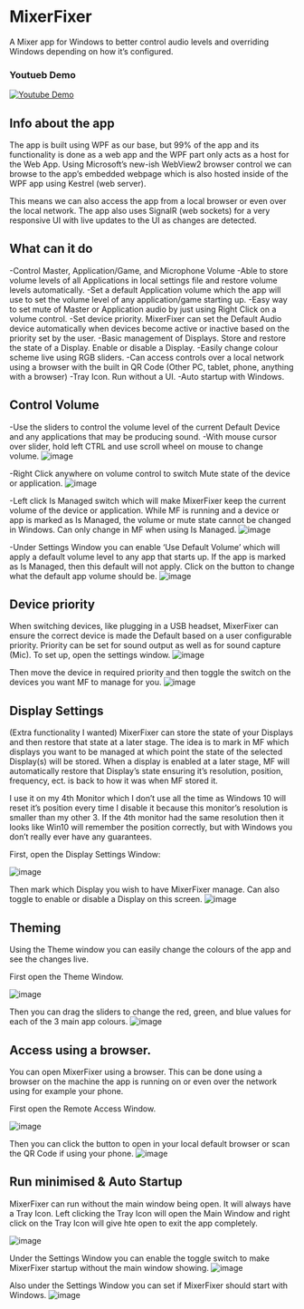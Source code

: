 # MixerFixer
A Mixer app for Windows to better control audio levels and overriding Windows depending on how it’s configured.

### Youtueb Demo
[![Youtube Demo](https://img.youtube.com/vi/rUBA_o1_Mrg/hqdefault.jpg)](https://www.youtube.com/watch?v=rUBA_o1_Mrg)


## Info about the app
The app is built using WPF as our base, but 99% of the app and its functionality is done as a web app and the WPF part only acts as a host for the Web App. Using Microsoft’s new-ish WebView2 browser control we can browse to the app’s embedded webpage which is also hosted inside of the WPF app using Kestrel (web server).

This means we can also access the app from a local browser or even over the local network. The app also uses SignalR (web sockets) for a very responsive UI with live updates to the UI as changes are detected.

## What can it do
-Control Master, Application/Game, and Microphone Volume
-Able to store volume levels of all Applications in local settings file and restore volume levels automatically.
-Set a default Application volume which the app will use to set the volume level of any application/game starting up.
-Easy way to set mute of Master or Application audio by just using Right Click on a volume control.
-Set device priority. MixerFixer can set the Default Audio device automatically when devices become active or inactive based on the priority set by the user.
-Basic management of Displays. Store and restore the state of a Display. Enable or disable a Display.
-Easily change colour scheme live using RGB sliders.
-Can access controls over a local network using a browser with the built in QR Code (Other PC, tablet, phone, anything with a browser)
-Tray Icon. Run without a UI.
-Auto startup with Windows.

## Control Volume
-Use the sliders to control the volume level of the current Default Device and any applications that may be producing sound.
-With mouse cursor over slider, hold left CTRL and use scroll wheel on mouse to change volume.
![image](https://user-images.githubusercontent.com/13113785/215668162-4d1b96b5-caab-43f2-8043-7bce24d43468.png)


-Right Click anywhere on volume control to switch Mute state of the device or application.
![image](https://user-images.githubusercontent.com/13113785/215668032-5923fa8d-a79a-40db-ba32-898ade14529c.png)


-Left click Is Managed switch which will make MixerFixer keep the current volume of the device or application. While MF is running and a device or app is marked as Is Managed, the volume or mute state cannot be changed in Windows. Can only change in MF when using Is Managed.
![image](https://user-images.githubusercontent.com/13113785/215668659-f2e2c98a-adbf-4451-b811-0a3d99bae701.png)

-Under Settings Window you can enable ‘Use Default Volume’ which will apply a default volume level to any app that starts up. If the app is marked as Is Managed, then this default will not apply. Click on the button to change what the default app volume should be.
![image](https://user-images.githubusercontent.com/13113785/215672396-0de572be-0224-46b5-9fba-56c7d8316686.png)


## Device priority
When switching devices, like plugging in a USB headset, MixerFixer can ensure the correct device is made the Default based on a user configurable priority. Priority can be set for sound output as well as for sound capture (Mic).
To set up, open the settings window.
![image](https://user-images.githubusercontent.com/13113785/215669530-d641c424-9671-4694-b894-63787c295213.png)

Then move the device in required priority and then toggle the switch on the devices you want MF to manage for you.
![image](https://user-images.githubusercontent.com/13113785/215669717-c46440d8-9d92-42dd-b09f-5d1b15dd190c.png)

## Display Settings
(Extra functionality I wanted)
MixerFixer can store the state of your Displays and then restore that state at a later stage. The idea is to mark in MF which displays you want to be managed at which point the state of the selected Display(s) will be stored. When a display is enabled at a later stage, MF will automatically restore that Display’s state ensuring it’s resolution, position, frequency, ect. is back to how it was when MF stored it.

I use it on my 4th Monitor which I don’t use all the time as Windows 10 will reset it’s position every time I disable it because this monitor’s resolution is smaller than my other 3. If the 4th monitor had the same resolution then it looks like Win10 will remember the position correctly, but with Windows you don’t really ever have any guarantees.

First, open the Display Settings Window:

![image](https://user-images.githubusercontent.com/13113785/215671386-41d87f47-9506-45df-9c9c-ebff610fca4d.png)

Then mark which Display you wish to have MixerFixer manage. Can also toggle to enable or disable a Display on this screen.
![image](https://user-images.githubusercontent.com/13113785/215671656-1a4802c8-bf13-45bb-ac0d-3c2a29cf84eb.png)


## Theming
Using the Theme window you can easily change the colours of the app and see the changes live.

First open the Theme Window.

![image](https://user-images.githubusercontent.com/13113785/215672642-eaa5ff31-169a-468f-8b08-322098be8b8c.png)

Then you can drag the sliders to change the red, green, and blue values for each of the 3 main app colours.
![image](https://user-images.githubusercontent.com/13113785/215672812-75a59503-15c8-4946-a8f6-99788d96df7d.png)


## Access using a browser.
You can open MixerFixer using a browser. This can be done using a browser on the machine the app is running on or even over the network using for example your phone.

First open the Remote Access Window.

![image](https://user-images.githubusercontent.com/13113785/215673253-24c7c9c4-2051-435e-9868-1de49576dfd4.png)

Then you can click the button to open in your local default browser or scan the QR Code if using your phone.
![image](https://user-images.githubusercontent.com/13113785/215676076-182a7962-9cbf-46c2-b583-ce1a14078a1a.png)


## Run minimised & Auto Startup
MixerFixer can run without the main window being open. It will always have a Tray Icon. Left clicking the Tray Icon will open the Main Window and right click on the Tray Icon will give hte open to exit the app completely.

![image](https://user-images.githubusercontent.com/13113785/215676518-e0f90dbe-4127-4d42-b2ae-d4e0eb4c43a8.png)

Under the Settings Window you can enable the toggle switch to make MixerFixer startup without the main window showing.
![image](https://user-images.githubusercontent.com/13113785/215676743-10b53e00-2f03-43a7-9c6b-0e5ec32c91aa.png)

Also under the Settings Window you can set if MixerFixer should start with Windows.
![image](https://user-images.githubusercontent.com/13113785/215676933-cc0110e8-3ecc-42cd-ad58-bf64496f1892.png)
